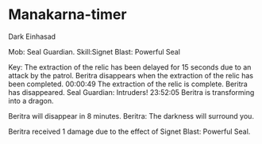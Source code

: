 # Manakarna-timer
Dark Einhasad

Mob: Seal Guardian.
Skill:Signet Blast: Powerful Seal

Key:
The extraction of the relic has been delayed for 15 seconds due to an attack by the patrol. 
Beritra disappears when the extraction of the relic has been completed.
00:00:49 The extraction of the relic is complete. Beritra has disappeared.
Seal Guardian: Intruders!
23:52:05 Beritra is transforming into a dragon.

Beritra will disappear in 8 minutes.
Beritra: The darkness will surround you.

Beritra received 1 damage due to the effect of Signet Blast: Powerful Seal. 